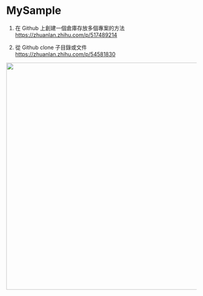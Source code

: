 # MySample

1. 在 Github 上創建一個倉庫存放多個專案的方法<br/>
https://zhuanlan.zhihu.com/p/517489214

2. 從 Github clone 子目錄或文件<br/>
https://zhuanlan.zhihu.com/p/54581830

<img src="https://user-images.githubusercontent.com/104376299/211455593-0d9823cd-e9a8-4dd4-83b4-c840283196c2.png" width="600px" />
